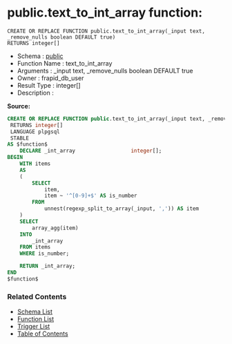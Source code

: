 # public.text_to_int_array function:

```plpgsql
CREATE OR REPLACE FUNCTION public.text_to_int_array(_input text, _remove_nulls boolean DEFAULT true)
RETURNS integer[]
```
* Schema : [public](../../schemas/public.md)
* Function Name : text_to_int_array
* Arguments : _input text, _remove_nulls boolean DEFAULT true
* Owner : frapid_db_user
* Result Type : integer[]
* Description : 


**Source:**
```sql
CREATE OR REPLACE FUNCTION public.text_to_int_array(_input text, _remove_nulls boolean DEFAULT true)
 RETURNS integer[]
 LANGUAGE plpgsql
 STABLE
AS $function$
    DECLARE _int_array                  integer[];
BEGIN
    WITH items
    AS
    (
        SELECT
            item, 
            item ~ '^[0-9]+$' AS is_number
        FROM 
            unnest(regexp_split_to_array(_input, ',')) AS item
    )
    SELECT
        array_agg(item)
    INTO
        _int_array
    FROM items
    WHERE is_number;

    RETURN _int_array;   
END
$function$

```

### Related Contents
* [Schema List](../../schemas.md)
* [Function List](../../functions.md)
* [Trigger List](../../triggers.md)
* [Table of Contents](../../README.md)

